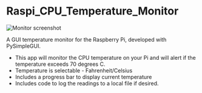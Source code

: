 # Raspi_CPU_Temperature_Monitor

![Monitor screenshot](https://github.com/pgbowers/Raspi_CPU_Temperature_Monitor/blob/main/CPU_Temp_Screen1.png)

A GUI temperature monitor for the Raspberry Pi, developed with PySimpleGUI.
 - This app will monitor the CPU temperature on your Pi 
   and will alert if the temperature exceeds 70 degrees C.
 - Temperature is selectable - Fahrenheit/Celsius
 - Includes a progress bar to display current temperature
 - Includes code to log the readings to a local file if desired.
 

